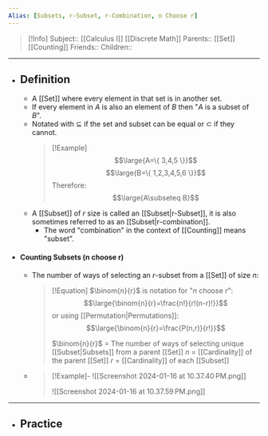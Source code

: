 ```yaml
---
Alias: [Subsets, r-Subset, r-Combination, n Choose r]
---
```

> [!Info]
> Subject:: [[Calculus I]] [[Discrete Math]]
> Parents:: [[Set]] [[Counting]]
> Friends:: 
> Children:: 
---
- ## Definition
	- A [[Set]] where every element in that set is in another set.
	- If every element in $A$ is also an element of $B$ then "$A$ is a subset of $B$".
	- Notated with $\subseteq$ if the set and subset can be equal or $\subset$ if they cannot.
	  > [!Example]
	  > $$\large{A=\{ 3,4,5 \}}$$
	  > $$\large{B=\{ 1,2,3,4,5,6 \}}$$
	  > Therefore:
	  > $$\large{A\subseteq B}$$
	- A [[Subset]] of $r$ size is called an [[Subset|r-Subset]], it is also sometimes referred to as an [[Subset|r-combination]].
		- The word "combination" in the context of [[Counting]] means "subset".
- #### Counting Subsets (n choose r)
	- The number of ways of selecting an $r$-subset from a [[Set]] of size $n$:
	  > [!Equation]
	  > $\binom{n}{r}$ is notation for "$n$ choose $r$":
	  > $$\large{\binom{n}{r}=\frac{n!}{r!(n-r)!}}$$
	  > or using [[Permutation|Permutations]]:
	  > $$\large{\binom{n}{r}=\frac{P(n,r)}{r!}}$$
	  > 
	  > $\binom{n}{r}$ = The number of ways of selecting unique [[Subset|Subsets]] from a parent [[Set]]
	  > $n$ = [[Cardinality]] of the parent [[Set]]
	  > $r$ = [[Cardinality]] of each [[Subset]]
	- > [!Example]-
	  > ![[Screenshot 2024-01-16 at 10.37.40 PM.png]]
	  > 
	  > ![[Screenshot 2024-01-16 at 10.37.59 PM.png]]
---
- ## Practice
